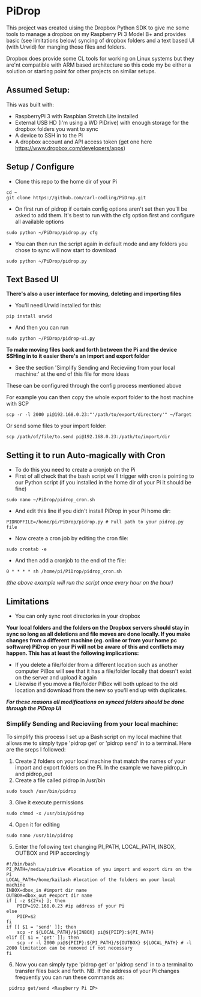 # PiDrop
This project was created uising the Dropbox Python SDK to give me some tools to manage a dropbox on my Raspberry Pi 3 Model B+ and provides basic (see limitations below) syncing of dropbox folders and a text based UI (with Urwid) for manging those files and folders.

Dropbox does provide some CL tools for working on Linux systems but they are'nt compatible with ARM based architecture so this code my be either a solution or starting point for other projects on similar setups. 

## Assumed Setup:

This was built with:
- RaspberryPi 3 with Raspbian Stretch Lite installed
- External USB HD (I'm using a WD PiDrive) with enough storage for the dropbox folders you want to sync
- A device to SSH in to the Pi
- A dropbox account and API access token (get one here https://www.dropbox.com/developers/apps)

## Setup / Configure

- Clone this repo to the home dir of your Pi
```console
cd ~
git clone https://github.com/carl-codling/PiDrop.git
```
- On first run of pidrop if certain config options aren't set then you'll be asked to add them. It's best to run with the cfg option first and configure all available options
```console
sudo python ~/PiDrop/pidrop.py cfg
```
- You can then run the script again in default mode and any folders you chose to sync will now start to download 
```console
sudo python ~/PiDrop/pidrop.py 
```

## Text Based UI

__There's also a user interface for moving, deleting and importing files__

- You'll need Urwid installed for this:
```console
pip install urwid
```
- And then you can run
```console
sudo python ~/PiDrop/pidrop-ui.py 
```

__To make moving files back and forth between the Pi and the device SSHing in to it easier there's an import and export folder__
* See the section 'Simplify Sending and Recieviing from your local machine:' at the end of this file for more ideas

These can be configured through the config process mentioned above

For example you can then copy the whole export folder to the host machine with SCP
```console
scp -r -l 2000 pi@192.168.0.23:"'/path/to/export/directory'" ~/Target
```

Or send some files to your import folder:
```console
scp /path/of/file/to.send pi@192.168.0.23:/path/to/import/dir
```

## Setting it to run Auto-magically with Cron

- To do this you need to create a cronjob on the Pi
- First of all check that the bash script we'll trigger with cron is pointing to our Python script (if you installed in the home dir of your Pi it should be fine)
```console
sudo nano ~/PiDrop/pidrop_cron.sh
```
- And edit this line if you didn't install PiDrop in your Pi home dir:
```
PIDROPFILE=/home/pi/PiDrop/pidrop.py # Full path to your pidrop.py file 
```
- Now create a cron job by editing the cron file:
```console
sudo crontab -e
```
- And then add a cronjob to the end of the file:
```
0 * * * * sh /home/pi/PiDrop/pidrop_cron.sh
```
*(the above example will run the script once every hour on the hour)*

## Limitations
- You can only sync root directories in your dropbox

__Your local folders and the folders on the Dropbox servers should stay in sync so long as all deletions and file moves are done locally. If you make changes from a different machine  (eg. online or from your home pc software) PiDrop on your Pi will not be aware of this and conflicts may happen. This has at least the following implications:__
- If you delete a file/folder from a different location such as another computer PiBox will see that it has a file/folder locally that doesn't exist on the server and upload it again
- Likewise if you move a file/folder PiBox will both upload to the old location and download from the new so you'll end up with duplicates.

*__For these reasons all modifications on synced folders should be done through the PiDrop UI__*

### Simplify Sending and Recieviing from your local machine:

To simplify this process I set up a Bash script on my local machine that allows me to simply type 'pidrop get' or 'pidrop send' in to a terminal. Here are the sreps I followed:

1) Create 2 folders on your local machine that match the names of your import and export folders on the Pi. In the example we have pidrop_in and pidrop_out
2) Create a file called pidrop in /usr/bin
```console
sudo touch /usr/bin/pidrop
```
3) Give it execute permissions
```console
sudo chmod -x /usr/bin/pidrop
```
4) Open it for editing
```console
sudo nano /usr/bin/pidrop
```
5) Enter the following text changing PI_PATH, LOCAL_PATH, INBOX, OUTBOX and PIIP accordingly
```console
#!/bin/bash
PI_PATH=/media/pidrive #location of you import and export dirs on the Pi
LOCAL_PATH=/home/kailash #location of the folders on your local machine
INBOX=dbox_in #import dir name
OUTBOX=dbox_out #export dir name
if [ -z ${2+x} ]; then
    PIIP=192.168.0.23 #ip address of your Pi
else
    PIIP=$2
fi
if [[ $1 = 'send' ]]; then
    scp -r ${LOCAL_PATH}/${INBOX} pi@${PIIP}:${PI_PATH}
elif [[ $1 = 'get' ]]; then
    scp -r -l 2000 pi@${PIIP}:${PI_PATH}/${OUTBOX} ${LOCAL_PATH} # -l 2000 limitation can be removed if not necessary
fi

```
6) Now you can simply type 'pidrop get' or 'pidrop send' in to a terminal to transfer files back and forth.
NB. If the address of your Pi changes frequently you can run these commands as:
```
 pidrop get/send <Raspberry Pi IP>
```